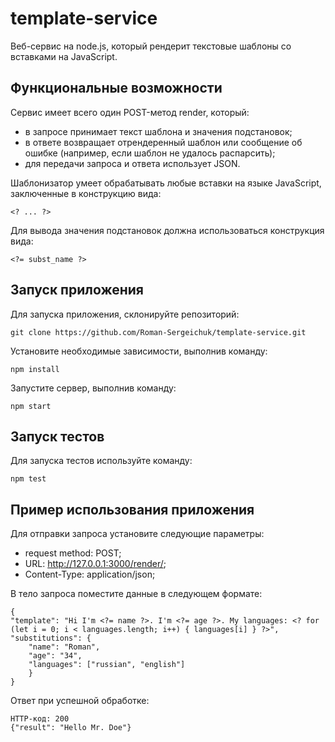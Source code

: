 # template-service

Веб-сервис на node.js, который рендерит текстовые шаблоны со вставками на JavaScript.

## Функциональные возможности

Сервис имеет всего один POST-метод render, который:

- в запросе принимает текст шаблона и значения подстановок;
- в ответе возвращает отрендеренный шаблон или сообщение об ошибке (например, если шаблон не удалось распарсить);
- для передачи запроса и ответа использует JSON.

Шаблонизатор умеет обрабатывать любые вставки на языке JavaScript, заключенные в конструкцию вида:

    <? ... ?>

Для вывода значения подстановок должна использоваться конструкция вида:

    <?= subst_name ?>

## Запуск приложения

Для запуска приложения, склонируйте репозиторий:

    git clone https://github.com/Roman-Sergeichuk/template-service.git

Установите необходимые зависимости, выполнив команду:

    npm install

Запустите сервер, выполнив команду:

    npm start

## Запуск тестов

Для запуска тестов используйте команду:

    npm test

## Пример использования приложения

Для отправки запроса установите следующие параметры:

- request method: POST;
- URL: http://127.0.0.1:3000/render/;
- Content-Type: application/json;

В тело запроса поместите данные в следующем формате:

    {
    "template": "Hi I'm <?= name ?>. I'm <?= age ?>. My languages: <? for (let i = 0; i < languages.length; i++) { languages[i] } ?>",
    "substitutions": {
        "name": "Roman",
        "age": "34",
        "languages": ["russian", "english"]
        }
    }

Ответ при успешной обработке:

    HTTP-код: 200
    {"result": "Hello Mr. Doe"}
